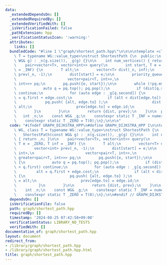 ```yaml
---
data:
  _extendedDependsOn: []
  _extendedRequiredBy: []
  _extendedVerifiedWith: []
  _isVerificationFailed: false
  _pathExtension: hpp
  _verificationStatusIcon: ':warning:'
  attributes:
    links: []
  bundledCode: "#line 1 \"graph/shortest_path.hpp\"\n\n\n\ntemplate <class WG, class\
    \ T = typename WG::value_type>\nstruct ShortestPath {\n  public:\n    ShortestPath(const\
    \ WG& g) : _n(g.size()), _g(g) {}\n\n    int num_vertices() { return _n; }\n\n\
    \    pair<vector<T>, vector<int>> query(\n        int start, T e = _ZERO, T inf\
    \ = _INF) {\n        T alt;\n        vector<T> dist(_n, inf);\n        vector<int>\
    \ prev(_n, -1);\n        dist[start] = e;\n\n        priority_queue<pair<T, int>,\n\
    \                       vector<pair<T, int>>,\n                       greater<pair<T,\
    \ int>>> pq;\n        pq.push({e, start});\n\n        while (!pq.empty()) {\n\
    \            auto q = pq.top(); pq.pop();\n            if (dist[q.second] < q.first)\
    \ continue;\n            for (auto edge : _g[q.second]) {\n                alt\
    \ = q.first + edge.cost;\n                if (alt < dist[edge.to]) {\n       \
    \             pq.push( {alt, edge.to} );\n                    dist[edge.to] =\
    \ alt;\n                    prev[edge.to] = edge.id;\n                }\n    \
    \        }\n        }\n\n        return {dist, prev};\n    }\n\n  private:\n \
    \   int _n;\n    const WG& _g;\n    constexpr static T _INF = numeric_limits<T>::max();\n\
    \    constexpr static T _ZERO = T(0);\n};\n\n\n"
  code: "#ifndef GRAPH_DIJKSTRA_HPP\n#define GRAPH_DIJKSTRA_HPP 1\n\ntemplate <class\
    \ WG, class T = typename WG::value_type>\nstruct ShortestPath {\n  public:\n \
    \   ShortestPath(const WG& g) : _n(g.size()), _g(g) {}\n\n    int num_vertices()\
    \ { return _n; }\n\n    pair<vector<T>, vector<int>> query(\n        int start,\
    \ T e = _ZERO, T inf = _INF) {\n        T alt;\n        vector<T> dist(_n, inf);\n\
    \        vector<int> prev(_n, -1);\n        dist[start] = e;\n\n        priority_queue<pair<T,\
    \ int>,\n                       vector<pair<T, int>>,\n                      \
    \ greater<pair<T, int>>> pq;\n        pq.push({e, start});\n\n        while (!pq.empty())\
    \ {\n            auto q = pq.top(); pq.pop();\n            if (dist[q.second]\
    \ < q.first) continue;\n            for (auto edge : _g[q.second]) {\n       \
    \         alt = q.first + edge.cost;\n                if (alt < dist[edge.to])\
    \ {\n                    pq.push( {alt, edge.to} );\n                    dist[edge.to]\
    \ = alt;\n                    prev[edge.to] = edge.id;\n                }\n  \
    \          }\n        }\n\n        return {dist, prev};\n    }\n\n  private:\n\
    \    int _n;\n    const WG& _g;\n    constexpr static T _INF = numeric_limits<T>::max();\n\
    \    constexpr static T _ZERO = T(0);\n};\n\n#endif // GRAPH_DIJKSTRA_HPP\n"
  dependsOn: []
  isVerificationFile: false
  path: graph/shortest_path.hpp
  requiredBy: []
  timestamp: '2024-08-25 07:42:50+09:00'
  verificationStatus: LIBRARY_NO_TESTS
  verifiedWith: []
documentation_of: graph/shortest_path.hpp
layout: document
redirect_from:
- /library/graph/shortest_path.hpp
- /library/graph/shortest_path.hpp.html
title: graph/shortest_path.hpp
---
```

